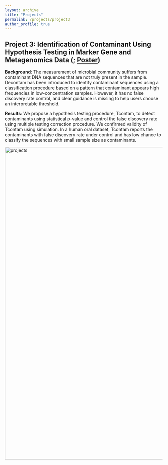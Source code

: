 ```yaml
---
layout: archive
title: "Projects"
permalink: /projects/project3
author_profile: true
---
```


## Project 3: Identification of Contaminant Using Hypothesis Testing in Marker Gene and Metagenomics Data (; [Poster](http://hczdavid.github.io/files/tcontam.pdf))

**Background**: The measurement of microbial community suffers from contaminant DNA sequences that are not truly present in the sample. Decontam has been introduced to identify contaminant sequences using a classification procedure based on a pattern that contaminant appears high frequencies in low-concentration samples. However, it has no false discovery rate control, and clear guidance is missing to help users choose an interpretable threshold. 

**Results**: We propose a hypothesis testing procedure, Tcontam, to detect contaminants using statistical p-value and control the false discovery rate using multiple testing correction procedure. We confirmed validity of Tcontam using simulation. In a human oral dataset, Tcontam reports the contaminants with false discovery rate under control and has low chance to classify the sequences with small sample size as contaminants. 


<img src="http://hczdavid.github.io/images/tcontam.png" alt="projects" width="1000"/>









